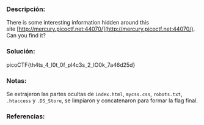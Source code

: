 ### Descripción: 
There is some interesting information hidden around this site [http://mercury.picoctf.net:44070/](http://mercury.picoctf.net:44070/). Can you find it?
### Solución:
picoCTF{th4ts_4_l0t_0f_pl4c3s_2_lO0k_7a46d25d}

### Notas:
Se extrajeron las partes ocultas de `index.html`, `mycss.css`, `robots.txt`, `.htaccess` y `.DS_Store`, se limpiaron y concatenaron para formar la flag final.
### Referencias: